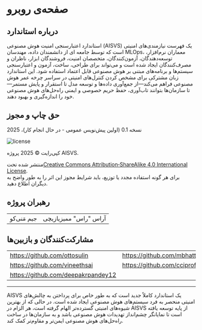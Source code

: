 # صفحه‌ی روبرو

## درباره استاندارد

استاندارد اعتبارسنجی امنیت هوش مصنوعی (AISVS) یک فهرست نیازمندی‌های امنیتی است که توسط جامعه ‌ای از دانشمندان داده، مهندسان MLOps، معماران نرم‌افزار، توسعه‌دهندگان، آزمون‌کنندگان، متخصصان امنیت، فروشندگان ابزار، ناظران و مصرف‌کنندگان ایجاد شده است و می‌تواند برای طراحی، ساخت، آزمون و اعتبارسنجی سیستم‌ها و برنامه‌های مبتنی بر هوش مصنوعی قابل اعتماد استفاده شود. این استاندارد زبان مشترکی برای مشخص کردن کنترل‌های امنیتی در سراسر چرخه عمر هوش مصنوعی فراهم می‌کند—از جمع‌آوری داده‌ها و توسعه مدل تا استقرار و پایش مستمر—تا سازمان‌ها بتوانند تاب‌آوری، حفظ حریم خصوصی و ایمنی راه‌حل‌های هوش مصنوعی خود را اندازه‌گیری و بهبود دهند.

## حق چاپ و مجوز

نسخه 0.1 (اولین پیش‌نویس عمومی - در حال انجام کار)، 2025  

![license](../images/license.png)

کپی‌رایت © 2025 پروژه AISVS.  

منتشر شده تحت[Creative Commons Attribution‑ShareAlike 4.0 International License](https://creativecommons.org/licenses/by-sa/4.0/).  
برای هر گونه استفاده مجدد یا توزیع، باید شرایط مجوز این اثر را به طور واضح به دیگران اطلاع دهید.

## رهبران پروژه

|             |                       |
| ----------- | --------------------- |
| جیم مَنی‌کو | آراس "راس" ممیزیازیچی |

## مشارکت‌کنندگان و بازبین‌ها

|                                    |                             |
| ---------------------------------- | --------------------------- |
| https://github.com/ottosulin       | https://github.com/mbhatt1  |
| https://github.com/vineethsai      | https://github.com/cciprofm |
| https://github.com/deepakrpandey12 |                             |

---

AISVS یک استاندارد کاملاً جدید است که به طور خاص برای پرداختن به چالش‌های امنیتی منحصر به فرد سیستم‌های هوش مصنوعی ایجاد شده است. در حالی که از بهترین شیوه‌های امنیتی گسترده‌تر الهام گرفته است، هر الزام در AISVS از پایه توسعه یافته است تا نمایانگر چشم‌انداز تهدیدات هوش مصنوعی باشد و به سازمان‌ها در ساخت راه‌حل‌های هوش مصنوعی ایمن‌تر و مقاوم‌تر کمک کند.

